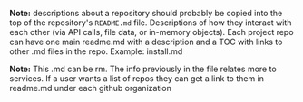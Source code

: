 **Note:** descriptions about a repository should probably be copied into the top of the repository's `README.md` file. Descriptions of how they interact with each other (via API calls, file data, or in-memory objects). Each project repo can have one main readme.md with a description and a TOC with links to other .md files in the repo. Example: install.md

**Note:** This .md can be rm. The info previously in the file relates more to services. If a user wants a list of repos they can get a link to them in readme.md under each github organization
